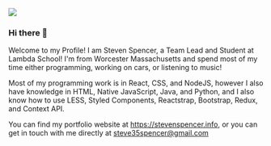 ![](githubgitf.gif)

### Hi there 👋

Welcome to my Profile! I am Steven Spencer, a Team Lead and Student at Lambda School!
I'm from Worcester Massachusetts and spend most of my time either programming, working on cars, or listening to music!

Most of my programming work is in React, CSS, and NodeJS, however I also have knowledge in HTML, Native JavaScript, Java, and Python, and I also know how to use LESS, Styled Components, Reactstrap, Bootstrap, Redux, and Context API.

You can find my portfolio website at https://stevenspencer.info, or you can get in touch with me directly at steve35spencer@gmail.com
